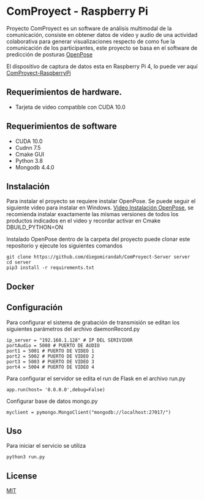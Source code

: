 # ComProyect - Raspberry Pi

Proyecto ComProyect es un software de análisis multimodal de la comunicación, consiste en obtener datos de video y audio de una actividad colaborativa para generar visualizaciones respecto de como fue la comunicación de los participantes, este proyecto se basa en el software de predicción de posturas [OpenPose](https://github.com/CMU-Perceptual-Computing-Lab/openpose)

El dispositivo de captura de datos esta en Raspberry Pi 4, lo puede ver aquí [ComProyect-RaspberryPi](https://github.com/diegomirandah/ComProyect-RaspberryPi)

## Requerimientos de hardware.

- Tarjeta de video compatible con CUDA 10.0

## Requerimientos de software

- CUDA 10.0
- Cudnn 7.5
- Cmake GUI
- Python 3.8
- Mongodb 4.4.0

## Instalación

Para instalar el proyecto se requiere instalar OpenPose. Se puede seguir el siguiente video para instalar en Windows. [Video Instalación OpenPose](https://www.youtube.com/watch?v=QC9GTb6Wsb4), se recomienda instalar exactamente las mismas versiones de todos los productos indicados en el video y recordar activar en Cmake DBUILD_PYTHON=ON

Instalado OpenPose dentro de la carpeta del proyecto puede clonar este repositorio y ejecute los siguientes comandos
```
git clone https://github.com/diegomirandah/ComProyect-Server server
cd server
pip3 install -r requirements.txt
``` 

## Docker



## Configuración

Para configurar el sistema de grabación de transmisión se editan los siguientes parámetros del archivo daemonRecord.py
```
ip_server = "192.168.1.128" # IP DEL SERIVIDOR
portAudio = 5000 # PUERTO DE AUDIO
port1 = 5001 # PUERTO DE VIDEO 1
port2 = 5002 # PUERTO DE VIDEO 2
port3 = 5003 # PUERTO DE VIDEO 3
port4 = 5004 # PUERTO DE VIDEO 4
```

Para configurar el servidor se edita el run de Flask en el archivo run.py
```
app.run(host= '0.0.0.0',debug=False)
```

Configurar base de datos mongo.py
```
myclient = pymongo.MongoClient("mongodb://localhost:27017/")
```
## Uso

Para iniciar el servicio se utiliza

```
python3 run.py
```

## License
[MIT](https://choosealicense.com/licenses/mit/)
